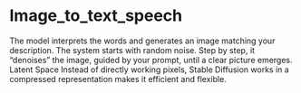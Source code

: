 # Image_to_text_speech
The model interprets the words and generates an image matching your description.  The system starts with random noise. Step by step, it “denoises” the image, guided by your prompt, until a clear picture emerges. Latent Space  Instead of directly working pixels, Stable Diffusion works in a compressed representation  makes it efficient and flexible.
